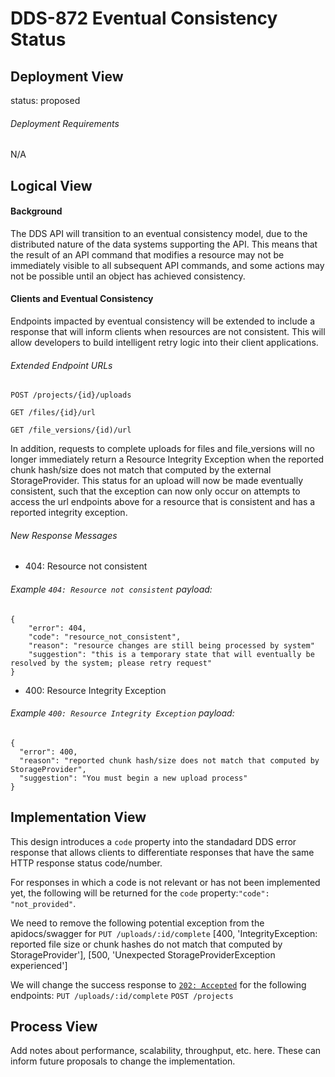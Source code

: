 # DDS-872 Eventual Consistency Status

## Deployment View

status: proposed

###### Deployment Requirements

N/A

## Logical View

#### Background

The DDS API will transition to an eventual consistency model, due to the distributed nature of the data systems supporting the API. This means that the result of an API command that modifies a resource may not be immediately visible to all subsequent API commands, and some actions may not be possible until an object has achieved consistency.

#### Clients and Eventual Consistency

Endpoints impacted by eventual consistency will be extended to include a response that will inform clients when resources are not consistent.  This will allow developers to build intelligent retry logic into their client applications.

###### Extended Endpoint URLs
 `POST /projects/{id}/uploads`

 `GET /files/{id}/url`

 `GET /file_versions/{id)/url`

In addition, requests to complete uploads for files and file_versions will no longer
immediately return a Resource Integrity Exception when the reported chunk hash/size does
not match that computed by the external StorageProvider. This status for an upload will
now be made eventually consistent, such that the exception can now only occur on attempts
to access the url endpoints above for a resource that is consistent and has a reported
integrity exception.

###### New Response Messages
* 404: Resource not consistent

###### Example `404: Resource not consistent` payload:

```
{
	"error": 404,
	"code": "resource_not_consistent",
	"reason": "resource changes are still being processed by system"
	"suggestion": "this is a temporary state that will eventually be resolved by the system; please retry request"
}
```

* 400: Resource Integrity Exception

###### Example `400: Resource Integrity Exception` payload:

```
{
  "error": 400,
  "reason": "reported chunk hash/size does not match that computed by StorageProvider",
  "suggestion": "You must begin a new upload process"
}
```

## Implementation View

This design introduces a `code` property into the standadard DDS error response that allows clients to differentiate responses that have the same HTTP response status code/number.

For responses in which a code is not relevant or has not been implemented yet, the following will be returned for the `code` property:`"code": "not_provided"`.

We need to remove the following potential exception from the apidocs/swagger for `PUT /uploads/:id/complete`
[400, 'IntegrityException: reported file size or chunk hashes do not match that computed by StorageProvider'],
[500, 'Unexpected StorageProviderException experienced']

We will change the success response to [`202: Accepted`](https://httpstatuses.com/202) for the following endpoints:
`PUT /uploads/:id/complete`
`POST /projects`

## Process View

Add notes about performance, scalability, throughput, etc. here. These can inform future proposals to change the implementation.
